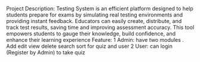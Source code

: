 Project Description:
Testing System is an efficient platform designed to help students prepare for exams by simulating real testing environments and providing instant feedback. Educators can easily 
create, distribute, and track test results, saving time and improving assessment accuracy. This tool empowers students to gauge their knowledge, build confidence, and enhance their 
learning experience
Feature:
1 Admin: have two modules
  . Add edit view delete search sort for quiz and user 
2 User: can login (Register by Admin) to take quiz 
